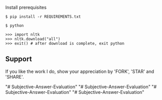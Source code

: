 Install prerequisites
```
$ pip install -r REQUIREMENTS.txt

$ python

>>> import nltk
>>> nltk.download("all")
>>> exit() # after download is complete, exit python
```

## Support

If you like the work I do, show your appreciation by 'FORK', 'STAR' and 'SHARE'.

"# Subjective-Answer-Evaluation" 
"# Subjective-Answer-Evaluation" 
"# Subjective-Answer-Evaluation" 
"# Subjective-Answer-Evaluation" 
